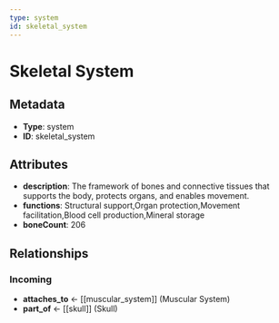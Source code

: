```yaml
---
type: system
id: skeletal_system
---
```


# Skeletal System

## Metadata

- **Type**: system
- **ID**: skeletal_system

## Attributes

- **description**: The framework of bones and connective tissues that supports the body, protects organs, and enables movement.
- **functions**: Structural support,Organ protection,Movement facilitation,Blood cell production,Mineral storage
- **boneCount**: 206

## Relationships

### Incoming

- **attaches_to** ← [[muscular_system]] (Muscular System)
- **part_of** ← [[skull]] (Skull)

